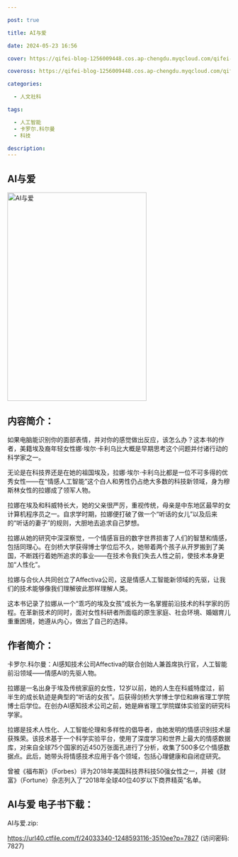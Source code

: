 ```yaml
---

post: true

title: AI与爱

date: 2024-05-23 16:56

cover: https://qifei-blog-1256009448.cos.ap-chengdu.myqcloud.com/qifei-blog/6630b1880ea9cb14035b12b5.jpg

coveross: https://qifei-blog-1256009448.cos.ap-chengdu.myqcloud.com/qifei-blog/6630b1880ea9cb14035b12b5.jpg

categories:

  - 人文社科

tags:

  - 人工智能
  - 卡罗尔.科尔曼
  - 科技

description:
---
```


## AI与爱
<img alt="AI与爱 " class="aligncenter loading" data-was-processed="true" decoding="async" fetchpriority="high" height="471" src="https://qifei-blog-1256009448.cos.ap-chengdu.myqcloud.com/qifei-blog/6630b1880ea9cb14035b12b5.jpg " style="cursor: zoom-in;" width="314"/>

## 内容简介：

如果电脑能识别你的面部表情，并对你的感觉做出反应，该怎么办？这本书的作者，美籍埃及裔年轻女性娜·埃尔·卡利乌比大概是早期思考这个问题并付诸行动的科学家之一。

无论是在科技界还是在她的祖国埃及，拉娜·埃尔·卡利乌比都是一位不可多得的优秀女性——在“情感人工智能”这个白人和男性仍占绝大多数的科技新领域，身为穆斯林女性的拉娜成了领军人物。

拉娜在埃及和科威特长大，她的父亲很严厉，重视传统，母亲是中东地区最早的女计算机程序员之一。自求学时期，拉娜便打破了做一个“听话的女儿”以及后来的“听话的妻子”的规则，大胆地去追求自己梦想。

拉娜从她的研究中深深察觉，一个情感盲目的数字世界损害了人们的智慧和情感，包括同理心。在剑桥大学获得博士学位后不久，她带着两个孩子从开罗搬到了美国，不断践行着她所追求的事业——在技术令我们失去人性之前，使技术本身更加“人性化”。

拉娜与合伙人共同创立了Affectiva公司，这是情感人工智能新领域的先驱，让我们的技术能够像我们理解彼此那样理解人类。

这本书记录了拉娜从一个“乖巧的埃及女孩”成长为一名掌握前沿技术的科学家的历程。在革新技术的同时，面对女性科研者所面临的原生家庭、社会环境、婚姻育儿重重困境，她遵从内心，做出了自己的选择。

## 作者简介：

卡罗尔.科尔曼：AI感知技术公司Affectiva的联合创始人兼首席执行官，人工智能前沿领域——情感AI的先驱人物。

拉娜是一名出身于埃及传统家庭的女性，12岁以前，她的人生在科威特度过，前半生的成长轨迹是典型的“听话的女孩”。后获得剑桥大学博士学位和麻省理工学院博士后学位。在创办AI感知技术公司之前，她是麻省理工学院媒体实验室的研究科学家。

拉娜是技术人性化、人工智能伦理和多样性的倡导者，由她发明的情感识别技术屡获殊荣。该技术基于一个科学实验平台，使用了深度学习和世界上最大的情感数据库，对来自全球75个国家的近450万张面孔进行了分析，收集了500多亿个情感数据点。此后，她带头将情感技术应用于各个领域，包括心理健康和自闭症研究。

曾被《福布斯》（Forbes）评为2018年美国科技界科技50强女性之一，并被《财富》（Fortune）杂志列入了“2018年全球40位40岁以下商界精英”名单。

## AI与爱 电子书下载：
AI与爱.zip: 

https://url40.ctfile.com/f/24033340-1248593116-3510ee?p=7827 (访问密码: 7827)
